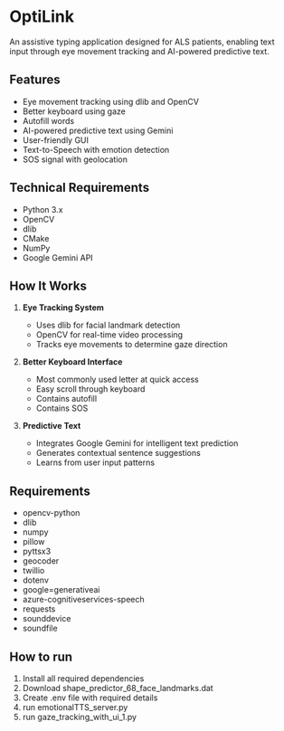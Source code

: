 # OptiLink

An assistive typing application designed for ALS patients, enabling text input through eye movement tracking and AI-powered predictive text.

## Features

- Eye movement tracking using dlib and OpenCV
- Better keyboard using gaze
- Autofill words
- AI-powered predictive text using Gemini
- User-friendly GUI
- Text-to-Speech with emotion detection
- SOS signal with geolocation

## Technical Requirements

- Python 3.x
- OpenCV
- dlib
- CMake
- NumPy
- Google Gemini API

## How It Works

1. **Eye Tracking System**
   - Uses dlib for facial landmark detection
   - OpenCV for real-time video processing
   - Tracks eye movements to determine gaze direction

2. **Better Keyboard Interface**
   - Most commonly used letter at quick access
   - Easy scroll through keyboard
   - Contains autofill
   - Contains SOS

3. **Predictive Text**
   - Integrates Google Gemini for intelligent text prediction
   - Generates contextual sentence suggestions
   - Learns from user input patterns
   
## Requirements 
- opencv-python
- dlib
- numpy
- pillow
- pyttsx3
- geocoder
- twillio
- dotenv
- google=generativeai
- azure-cognitiveservices-speech
- requests
- sounddevice
- soundfile

## How to run
1. Install all required dependencies
2. Download shape_predictor_68_face_landmarks.dat
4. Create .env file with required details
5. run emotionalTTS_server.py
6. run gaze_tracking_with_ui_1.py
